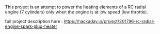 This project is an attempt to power the heating elements of a RC radial engine (7 cylinders) only when the engine is at low speed (low throttle).

full project description here : https://hackaday.io/project/201796-rc-radial-engine-spark-plug-heater
